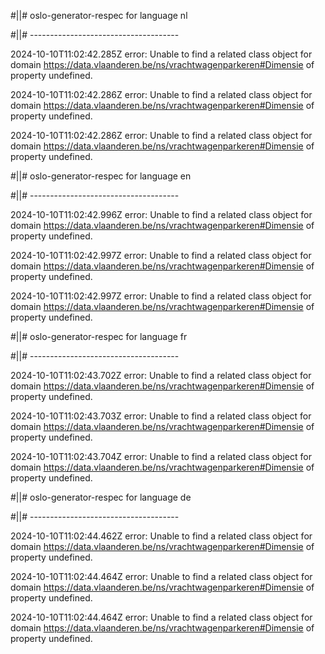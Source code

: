 #||# oslo-generator-respec for language nl  

#||# -------------------------------------  

2024-10-10T11:02:42.285Z error: Unable to find a related class object for domain https://data.vlaanderen.be/ns/vrachtwagenparkeren#Dimensie of property undefined.

2024-10-10T11:02:42.286Z error: Unable to find a related class object for domain https://data.vlaanderen.be/ns/vrachtwagenparkeren#Dimensie of property undefined.

2024-10-10T11:02:42.286Z error: Unable to find a related class object for domain https://data.vlaanderen.be/ns/vrachtwagenparkeren#Dimensie of property undefined.

#||# oslo-generator-respec for language en  

#||# -------------------------------------  

2024-10-10T11:02:42.996Z error: Unable to find a related class object for domain https://data.vlaanderen.be/ns/vrachtwagenparkeren#Dimensie of property undefined.

2024-10-10T11:02:42.997Z error: Unable to find a related class object for domain https://data.vlaanderen.be/ns/vrachtwagenparkeren#Dimensie of property undefined.

2024-10-10T11:02:42.997Z error: Unable to find a related class object for domain https://data.vlaanderen.be/ns/vrachtwagenparkeren#Dimensie of property undefined.

#||# oslo-generator-respec for language fr  

#||# -------------------------------------  

2024-10-10T11:02:43.702Z error: Unable to find a related class object for domain https://data.vlaanderen.be/ns/vrachtwagenparkeren#Dimensie of property undefined.

2024-10-10T11:02:43.703Z error: Unable to find a related class object for domain https://data.vlaanderen.be/ns/vrachtwagenparkeren#Dimensie of property undefined.

2024-10-10T11:02:43.704Z error: Unable to find a related class object for domain https://data.vlaanderen.be/ns/vrachtwagenparkeren#Dimensie of property undefined.

#||# oslo-generator-respec for language de  

#||# -------------------------------------  

2024-10-10T11:02:44.462Z error: Unable to find a related class object for domain https://data.vlaanderen.be/ns/vrachtwagenparkeren#Dimensie of property undefined.

2024-10-10T11:02:44.464Z error: Unable to find a related class object for domain https://data.vlaanderen.be/ns/vrachtwagenparkeren#Dimensie of property undefined.

2024-10-10T11:02:44.464Z error: Unable to find a related class object for domain https://data.vlaanderen.be/ns/vrachtwagenparkeren#Dimensie of property undefined.

